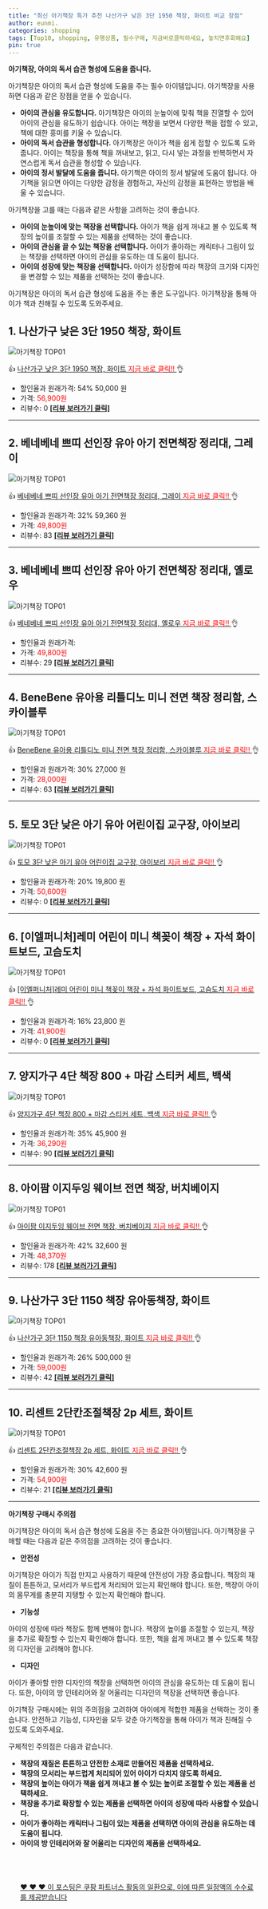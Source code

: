 ```yaml
---
title: "최신 아기책장 특가 추천 나산가구 낮은 3단 1950 책장, 화이트 비교 장점"
author: eunmi.
categories: shopping
tags: [Top10, shopping, 유행상품, 필수구매, 지금바로클릭하세요, 놓치면후회해요]
pin: true
---
```

**아기책장, 아이의 독서 습관 형성에 도움을 줍니다.**

아기책장은 아이의 독서 습관 형성에 도움을 주는 필수 아이템입니다. 아기책장을 사용하면 다음과 같은 장점을 얻을 수 있습니다.

* **아이의 관심을 유도합니다.** 아기책장은 아이의 눈높이에 맞춰 책을 진열할 수 있어 아이의 관심을 유도하기 쉽습니다. 아이는 책장을 보면서 다양한 책을 접할 수 있고, 책에 대한 흥미를 키울 수 있습니다.
* **아이의 독서 습관을 형성합니다.** 아기책장은 아이가 책을 쉽게 접할 수 있도록 도와줍니다. 아이는 책장을 통해 책을 꺼내보고, 읽고, 다시 넣는 과정을 반복하면서 자연스럽게 독서 습관을 형성할 수 있습니다.
* **아이의 정서 발달에 도움을 줍니다.** 아기책은 아이의 정서 발달에 도움이 됩니다. 아기책을 읽으면 아이는 다양한 감정을 경험하고, 자신의 감정을 표현하는 방법을 배울 수 있습니다.

아기책장을 고를 때는 다음과 같은 사항을 고려하는 것이 좋습니다.

* **아이의 눈높이에 맞는 책장을 선택합니다.** 아이가 책을 쉽게 꺼내고 볼 수 있도록 책장의 높이를 조절할 수 있는 제품을 선택하는 것이 좋습니다.
* **아이의 관심을 끌 수 있는 책장을 선택합니다.** 아이가 좋아하는 캐릭터나 그림이 있는 책장을 선택하면 아이의 관심을 유도하는 데 도움이 됩니다.
* **아이의 성장에 맞는 책장을 선택합니다.** 아이가 성장함에 따라 책장의 크기와 디자인을 변경할 수 있는 제품을 선택하는 것이 좋습니다.

아기책장은 아이의 독서 습관 형성에 도움을 주는 좋은 도구입니다. 아기책장을 통해 아이가 책과 친해질 수 있도록 도와주세요.

   

## 1. 나산가구 낮은 3단 1950 책장, 화이트

![아기책장 TOP01](https://thumbnail10.coupangcdn.com/thumbnails/remote/230x230ex/image/vendor_inventory/f26d/510dd057a425e999d59498ff0b2e66e43af329a45fa181dbbdec031ae2ad.jpg)


👍 [나산가구 낮은 3단 1950 책장, 화이트 <font color=red> 지금 바로 클릭!! </font> ](https://link.coupang.com/re/AFFSDP?lptag=AF3617701&subid=GithubCoopas&pageKey=6714055406&traceid=V0-153&itemId=15596624016&vendorItemId=3004434733) 👌 


- 할인율과 원래가격: 54%  50,000   원
- 가격: <span style='color:red'>56,900원</span>
- 리뷰수: 0  [**[리뷰 보러가기 클릭]**](https://link.coupang.com/re/AFFSDP?lptag=AF3617701&subid=GithubCoopas&pageKey=6714055406&traceid=V0-153&itemId=15596624016&vendorItemId=3004434733)

---


   

## 2. 베네베네 쁘띠 선인장 유아 아기 전면책장 정리대, 그레이

![아기책장 TOP01](https://thumbnail10.coupangcdn.com/thumbnails/remote/230x230ex/image/vendor_inventory/5f76/983b8adb809daeace2fd951deebd42f3eef5781859271d39b9ba55e3a7fd.jpg)


👍 [베네베네 쁘띠 선인장 유아 아기 전면책장 정리대, 그레이 <font color=red> 지금 바로 클릭!! </font> ](https://link.coupang.com/re/AFFSDP?lptag=AF3617701&subid=GithubCoopas&pageKey=6516260032&traceid=V0-153&itemId=14416548040&vendorItemId=81660459564) 👌 


- 할인율과 원래가격: 32%  59,360   원
- 가격: <span style='color:red'>49,800원</span>
- 리뷰수: 83  [**[리뷰 보러가기 클릭]**](https://link.coupang.com/re/AFFSDP?lptag=AF3617701&subid=GithubCoopas&pageKey=6516260032&traceid=V0-153&itemId=14416548040&vendorItemId=81660459564)

---


   

## 3. 베네베네 쁘띠 선인장 유아 아기 전면책장 정리대, 옐로우

![아기책장 TOP01](https://thumbnail10.coupangcdn.com/thumbnails/remote/230x230ex/image/vendor_inventory/5f76/983b8adb809daeace2fd951deebd42f3eef5781859271d39b9ba55e3a7fd.jpg)


👍 [베네베네 쁘띠 선인장 유아 아기 전면책장 정리대, 옐로우 <font color=red> 지금 바로 클릭!! </font> ](https://link.coupang.com/re/AFFSDP?lptag=AF3617701&subid=GithubCoopas&pageKey=6516260032&traceid=V0-153&itemId=14416548041&vendorItemId=81660459577) 👌 


- 할인율과 원래가격: 
- 가격: <span style='color:red'>49,800원</span>
- 리뷰수: 29  [**[리뷰 보러가기 클릭]**](https://link.coupang.com/re/AFFSDP?lptag=AF3617701&subid=GithubCoopas&pageKey=6516260032&traceid=V0-153&itemId=14416548041&vendorItemId=81660459577)

---


   

## 4. BeneBene 유아용 리틀디노 미니 전면 책장 정리함, 스카이블루

![아기책장 TOP01](https://thumbnail10.coupangcdn.com/thumbnails/remote/230x230ex/image/retail/images/2022/11/03/11/6/a5da839d-ebcd-48aa-b6e7-8329b766d92f.jpg)


👍 [BeneBene 유아용 리틀디노 미니 전면 책장 정리함, 스카이블루 <font color=red> 지금 바로 클릭!! </font> ](https://link.coupang.com/re/AFFSDP?lptag=AF3617701&subid=GithubCoopas&pageKey=6889923997&traceid=V0-153&itemId=16538292722&vendorItemId=83725041255) 👌 


- 할인율과 원래가격: 30%  27,000   원
- 가격: <span style='color:red'>28,000원</span>
- 리뷰수: 63  [**[리뷰 보러가기 클릭]**](https://link.coupang.com/re/AFFSDP?lptag=AF3617701&subid=GithubCoopas&pageKey=6889923997&traceid=V0-153&itemId=16538292722&vendorItemId=83725041255)

---


   

## 5. 토모 3단 낮은 아기 유아 어린이집 교구장, 아이보리

![아기책장 TOP01](https://thumbnail9.coupangcdn.com/thumbnails/remote/230x230ex/image/vendor_inventory/c072/2f33c97236759077cb0ba357fffed3065631c86971ff481a297240184fc6.jpg)


👍 [토모 3단 낮은 아기 유아 어린이집 교구장, 아이보리 <font color=red> 지금 바로 클릭!! </font> ](https://link.coupang.com/re/AFFSDP?lptag=AF3617701&subid=GithubCoopas&pageKey=6532632974&traceid=V0-153&itemId=14515053030&vendorItemId=82916506375) 👌 


- 할인율과 원래가격: 20%  19,800   원
- 가격: <span style='color:red'>50,600원</span>
- 리뷰수: 0  [**[리뷰 보러가기 클릭]**](https://link.coupang.com/re/AFFSDP?lptag=AF3617701&subid=GithubCoopas&pageKey=6532632974&traceid=V0-153&itemId=14515053030&vendorItemId=82916506375)

---


   

## 6. [이엘퍼니처]레미 어린이 미니 책꽂이 책장 + 자석 화이트보드, 고슴도치

![아기책장 TOP01](https://thumbnail9.coupangcdn.com/thumbnails/remote/230x230ex/image/vendor_inventory/023d/9fc487275761a1059f3d19bdb782e73e94fbb95ee6d2acac8f43fc27a068.jpg)


👍 [[이엘퍼니처]레미 어린이 미니 책꽂이 책장 + 자석 화이트보드, 고슴도치 <font color=red> 지금 바로 클릭!! </font> ](https://link.coupang.com/re/AFFSDP?lptag=AF3617701&subid=GithubCoopas&pageKey=7482264201&traceid=V0-153&itemId=19547375336&vendorItemId=86441803022) 👌 


- 할인율과 원래가격: 16%  23,800   원
- 가격: <span style='color:red'>41,900원</span>
- 리뷰수: 0  [**[리뷰 보러가기 클릭]**](https://link.coupang.com/re/AFFSDP?lptag=AF3617701&subid=GithubCoopas&pageKey=7482264201&traceid=V0-153&itemId=19547375336&vendorItemId=86441803022)

---


   

## 7. 양지가구 4단 책장 800 + 마감 스티커 세트, 백색

![아기책장 TOP01](https://thumbnail6.coupangcdn.com/thumbnails/remote/230x230ex/image/retail/images/3446227573230740-f2ae42da-26c9-4520-a216-c5648aead78b.jpg)


👍 [양지가구 4단 책장 800 + 마감 스티커 세트, 백색 <font color=red> 지금 바로 클릭!! </font> ](https://link.coupang.com/re/AFFSDP?lptag=AF3617701&subid=GithubCoopas&pageKey=95579308&traceid=V0-153&itemId=294871927&vendorItemId=70952859807) 👌 


- 할인율과 원래가격: 35%  45,900   원
- 가격: <span style='color:red'>36,290원</span>
- 리뷰수: 90  [**[리뷰 보러가기 클릭]**](https://link.coupang.com/re/AFFSDP?lptag=AF3617701&subid=GithubCoopas&pageKey=95579308&traceid=V0-153&itemId=294871927&vendorItemId=70952859807)

---


   

## 8. 아이팜 이지두잉 웨이브 전면 책장, 버치베이지

![아기책장 TOP01](https://thumbnail6.coupangcdn.com/thumbnails/remote/230x230ex/image/rs_quotation_api/kpkodyxa/12c7dcc17d654603b7d1f55c9d1d6c72.jpg)


👍 [아이팜 이지두잉 웨이브 전면 책장, 버치베이지 <font color=red> 지금 바로 클릭!! </font> ](https://link.coupang.com/re/AFFSDP?lptag=AF3617701&subid=GithubCoopas&pageKey=7197014325&traceid=V0-153&itemId=18182848320&vendorItemId=85331815740) 👌 


- 할인율과 원래가격: 42%  32,600   원
- 가격: <span style='color:red'>48,370원</span>
- 리뷰수: 178  [**[리뷰 보러가기 클릭]**](https://link.coupang.com/re/AFFSDP?lptag=AF3617701&subid=GithubCoopas&pageKey=7197014325&traceid=V0-153&itemId=18182848320&vendorItemId=85331815740)

---


   

## 9. 나산가구 3단 1150 책장 유아동책장, 화이트

![아기책장 TOP01](https://thumbnail10.coupangcdn.com/thumbnails/remote/230x230ex/image/vendor_inventory/images/2016/07/20/15/0/df51f757-dce4-4d68-876d-639ac0e3f959.jpg)


👍 [나산가구 3단 1150 책장 유아동책장, 화이트 <font color=red> 지금 바로 클릭!! </font> ](https://link.coupang.com/re/AFFSDP?lptag=AF3617701&subid=GithubCoopas&pageKey=5583707&traceid=V0-153&itemId=25282557&vendorItemId=3037406141) 👌 


- 할인율과 원래가격: 26%  500,000   원
- 가격: <span style='color:red'>59,000원</span>
- 리뷰수: 42  [**[리뷰 보러가기 클릭]**](https://link.coupang.com/re/AFFSDP?lptag=AF3617701&subid=GithubCoopas&pageKey=5583707&traceid=V0-153&itemId=25282557&vendorItemId=3037406141)

---


   

## 10. 리센트 2단칸조절책장 2p 세트, 화이트

![아기책장 TOP01](https://thumbnail7.coupangcdn.com/thumbnails/remote/230x230ex/image/retail/images/493523771090241-6825a1b9-6400-4d9a-ae28-d9e23776bd36.jpg)


👍 [리센트 2단칸조절책장 2p 세트, 화이트 <font color=red> 지금 바로 클릭!! </font> ](https://link.coupang.com/re/AFFSDP?lptag=AF3617701&subid=GithubCoopas&pageKey=234446379&traceid=V0-153&itemId=744569173&vendorItemId=4879390658) 👌 


- 할인율과 원래가격: 30%  42,600   원
- 가격: <span style='color:red'>54,900원</span>
- 리뷰수: 21  [**[리뷰 보러가기 클릭]**](https://link.coupang.com/re/AFFSDP?lptag=AF3617701&subid=GithubCoopas&pageKey=234446379&traceid=V0-153&itemId=744569173&vendorItemId=4879390658)

---
**아기책장 구매시 주의점**

아기책장은 아이의 독서 습관 형성에 도움을 주는 중요한 아이템입니다. 아기책장을 구매할 때는 다음과 같은 주의점을 고려하는 것이 좋습니다.

* **안전성**

아기책장은 아이가 직접 만지고 사용하기 때문에 안전성이 가장 중요합니다. 책장의 재질이 튼튼하고, 모서리가 부드럽게 처리되어 있는지 확인해야 합니다. 또한, 책장이 아이의 몸무게를 충분히 지탱할 수 있는지 확인해야 합니다.

* **기능성**

아이의 성장에 따라 책장도 함께 변해야 합니다. 책장의 높이를 조절할 수 있는지, 책장을 추가로 확장할 수 있는지 확인해야 합니다. 또한, 책을 쉽게 꺼내고 볼 수 있도록 책장의 디자인을 고려해야 합니다.

* **디자인**

아이가 좋아할 만한 디자인의 책장을 선택하면 아이의 관심을 유도하는 데 도움이 됩니다. 또한, 아이의 방 인테리어와 잘 어울리는 디자인의 책장을 선택하면 좋습니다.

아기책장 구매시에는 위의 주의점을 고려하여 아이에게 적합한 제품을 선택하는 것이 좋습니다. 안전하고 기능성, 디자인을 모두 갖춘 아기책장을 통해 아이가 책과 친해질 수 있도록 도와주세요.

구체적인 주의점은 다음과 같습니다.

* **책장의 재질은 튼튼하고 안전한 소재로 만들어진 제품을 선택하세요.**
* **책장의 모서리는 부드럽게 처리되어 있어 아이가 다치지 않도록 하세요.**
* **책장의 높이는 아이가 책을 쉽게 꺼내고 볼 수 있는 높이로 조절할 수 있는 제품을 선택하세요.**
* **책장을 추가로 확장할 수 있는 제품을 선택하면 아이의 성장에 따라 사용할 수 있습니다.**
* **아이가 좋아하는 캐릭터나 그림이 있는 제품을 선택하면 아이의 관심을 유도하는 데 도움이 됩니다.**
* **아이의 방 인테리어와 잘 어울리는 디자인의 제품을 선택하세요.**<br><br><br><br><br> [ ❤ ❤ ❤ 이 포스팅은 쿠팡 파트너스 활동의 일환으로, 이에 따른 일정액의 수수료를 제공받습니다](https://link.coupang.com/a/bcEFyh)